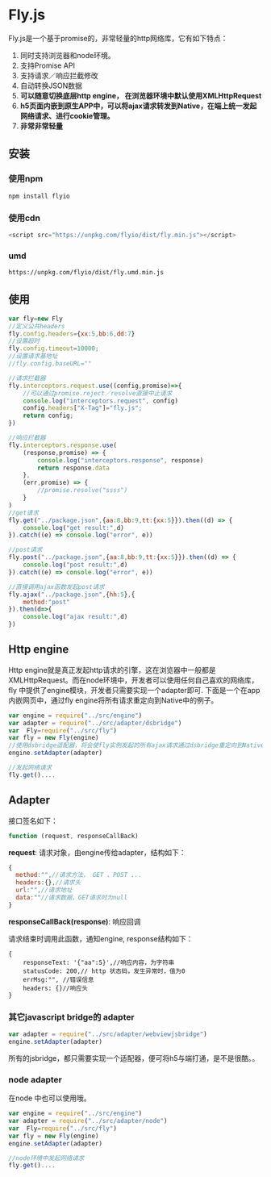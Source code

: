 # Fly.js

Fly.js是一个基于promise的，非常轻量的http网络库，它有如下特点：

1. 同时支持浏览器和node环境。
2. 支持Promise API
3. 支持请求／响应拦截修改
4. 自动转换JSON数据
5. **可以随意切换底层http engine， 在浏览器环境中默认使用XMLHttpRequest**
6. **h5页面内嵌到原生APP中，可以将ajax请求转发到Native，在端上统一发起网络请求、进行cookie管理。**
7. **非常非常轻量**

## 安装

### 使用npm

```shell
npm install flyio
```

### 使用cdn

```javascript
<script src="https://unpkg.com/flyio/dist/fly.min.js"></script>
```

### umd

```html
https://unpkg.com/flyio/dist/fly.umd.min.js
```

## 使用

```javascript
var fly=new Fly
//定义公共headers
fly.config.headers={xx:5,bb:6,dd:7}
//设置超时
fly.config.timeout=10000;
//设置请求基地址
//fly.config.baseURL=""

//请求拦截器
fly.interceptors.request.use((config,promise)=>{
    //可以通过promise.reject／resolve直接中止请求
    console.log("interceptors.request", config)
    config.headers["X-Tag"]="fly.js";
    return config;
})

//响应拦截器
fly.interceptors.response.use(
    (response,promise) => {
        console.log("interceptors.response", response)
        return response.data
    },
    (err,promise) => {
        //promise.resolve("ssss")
    }
)
//get请求
fly.get("../package.json",{aa:8,bb:9,tt:{xx:5}}).then((d) => {
    console.log("get result:",d)
}).catch((e) => console.log("error", e))

//post请求
fly.post("../package.json",{aa:8,bb:9,tt:{xx:5}}).then((d) => {
    console.log("post result:",d)
}).catch((e) => console.log("error", e))

//直接调用ajax函数发起post请求
fly.ajax("../package.json",{hh:5},{
    method:"post"
}).then(d=>{
    console.log("ajax result:",d)
})
```



## Http engine

Http engine就是真正发起http请求的引擎，这在浏览器中一般都是XMLHttpRequest。而在node环境中，开发者可以使用任何自己喜欢的网络库，fly 中提供了engine模块，开发者只需要实现一个adapter即可. 下面是一个在app内嵌网页中，通过fly engine将所有请求重定向到Native中的例子。

```javascript
var engine = require("../src/engine")
var adapter = require("../src/adapter/dsbridge")
var  Fly=require("../src/fly")
var fly = new Fly(engine)
//使用dsbridge适配器，将会使fly实例发起的所有ajax请求通过dsbridge重定向到Native上
engine.setAdapter(adapter) 

//发起网络请求
fly.get()....
```



## Adapter

接口签名如下：

```javascript
function (request, responseCallBack)
```

**request**: 请求对象，由engine传给adapter，结构如下：

```javascript
{
  method:"",//请求方法， GET 、POST ...
  headers:{},//请求头
  url:"",//请求地址
  data:""//请求数据，GET请求时为null
}
```

**responseCallBack(response)**: 响应回调

请求结束时调用此函数，通知engine, response结构如下：

```
{
    responseText: '{"aa":5}',//响应内容，为字符串
    statusCode: 200,// http 状态码，发生异常时，值为0
    errMsg:"", //错误信息
    headers: {}//响应头
}
```



### 其它javascript bridge的 adapter

```javascript
var adapter = require("../src/adapter/webviewjsbridge")
engine.setAdapter(adapter) 
```

所有的jsbridge，都只需要实现一个适配器，便可将h5与端打通，是不是很酷。。



### node adapter 

在node 中也可以使用哦。

```javascript
var engine = require("../src/engine")
var adapter = require("../src/adapter/node")
var  Fly=require("../src/fly")
var fly = new Fly(engine)
engine.setAdapter(adapter) 

//node环境中发起网络请求
fly.get()....
```

